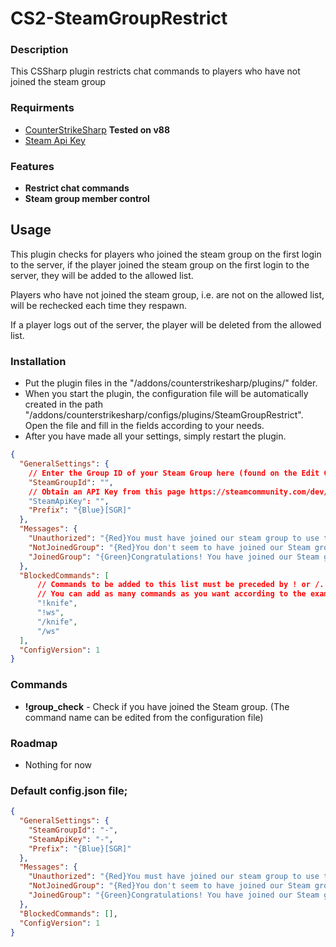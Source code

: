 ﻿# CS2-SteamGroupRestrict

### Description
This CSSharp plugin restricts chat commands to players who have not joined the steam group

### Requirments
- [CounterStrikeSharp](https://github.com/roflmuffin/CounterStrikeSharp/) **Tested on v88**
- [Steam Api Key](https://steamcommunity.com/dev/apikey)

### Features
- **Restrict chat commands**
- **Steam group member control**

## Usage
This plugin checks for players who joined the steam group on the first login to the server, if the player joined the steam group on the first login to the server, they will be added to the allowed list.

Players who have not joined the steam group, i.e. are not on the allowed list, will be rechecked each time they respawn.

If a player logs out of the server, the player will be deleted from the allowed list.


### Installation
- Put the plugin files in the "/addons/counterstrikesharp/plugins/" folder.
- When you start the plugin, the configuration file will be automatically created in the path "/addons/counterstrikesharp/configs/plugins/SteamGroupRestrict". Open the file and fill in the fields according to your needs.
- After you have made all your settings, simply restart the plugin.

```json
{
  "GeneralSettings": {
    // Enter the Group ID of your Steam Group here (found on the Edit Group Profile page).
    "SteamGroupId": "",
    // Obtain an API Key from this page https://steamcommunity.com/dev/apikey and fill in this field.
    "SteamApiKey": "",
    "Prefix": "{Blue}[SGR]"
  },
  "Messages": {
    "Unauthorized": "{Red}You must have joined our steam group to use this command.",
    "NotJoinedGroup": "{Red}You don't seem to have joined our Steam group.",
    "JoinedGroup": "{Green}Congratulations! You have joined our Steam group and can start using commands."
  },
  "BlockedCommands": [
      // Commands to be added to this list must be preceded by ! or /. 
      // You can add as many commands as you want according to the examples below.
      "!knife",
      "!ws",
      "/knife",
      "/ws"
  ],
  "ConfigVersion": 1
}
```

### Commands

- **!group_check** - Check if you have joined the Steam group. (The command name can be edited from the configuration file)


### Roadmap
- Nothing for now

### Default config.json file;
```json
{
  "GeneralSettings": {
    "SteamGroupId": "-",
    "SteamApiKey": "-",
    "Prefix": "{Blue}[SGR]"
  },
  "Messages": {
    "Unauthorized": "{Red}You must have joined our steam group to use this command.",
    "NotJoinedGroup": "{Red}You don't seem to have joined our Steam group.",
    "JoinedGroup": "{Green}Congratulations! You have joined our Steam group and can start using commands."
  },
  "BlockedCommands": [],
  "ConfigVersion": 1
}
```

